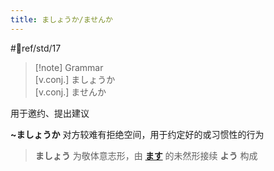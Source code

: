```yaml
---
title: ましょうか/ませんか
---
```

 #📖ref/std/17  

> [!note] Grammar  
> [v.conj.] ましょうか  
> [v.conj.] ませんか  

用于邀约、提出建议  

**~ましょうか** 对方较难有拒绝空间，用于约定好的或习惯性的行为  
> **ましょう** 为敬体意志形，由 [**ます**](../5.auxi_verb/ます.md) 的未然形接续 **よう** 构成  
